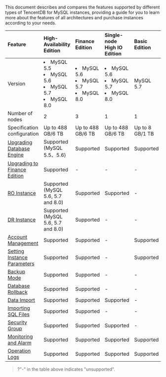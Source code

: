 This document describes and compares the features supported by different types of TencentDB for MySQL instances, providing a guide for you to learn more about the features of all architectures and purchase instances according to your needs.

| Feature       | High-Availability Edition         |Finance Edition             |Single-node High IO Edition        |Basic Edition                 | 
| :------------ | :----------------- | :----------------- |:----------------------- | :-------------------- |
| Version          | <li>MySQL 5.5<li>MySQL 5.6<li>MySQL 5.7<li>MySQL 8.0 |<li>MySQL 5.6<li>MySQL 5.7<li>MySQL 8.0 |<li>MySQL 5.6<li>MySQL 5.7<li>MySQL 8.0 |MySQL 5.7 | 
| Number of nodes       |  2                        | 3                       |1                         |1                         |
| Specification configuration    |Up to 488 GB/6 TB    | Up to 488 GB/6 TB  |Up to 488 GB/6 TB    | Up to 8 GB/1 TB        | 
| [Upgrading Database Engine](https://intl.cloud.tencent.com/document/product/236/8126) | Supported (MySQL 5.5、5.6) | Supported                   | Supported                    | Supported                   |
| [Upgrading to Finance Edition](https://intl.cloud.tencent.com/document/product/236/35986)  | Supported                    | -         | -            | -       |
| [RO Instance](https://intl.cloud.tencent.com/document/product/236/7270)    | Supported (MySQL 5.6, 5.7 and 8.0) | Supported                  |Supported            | -             |
| [DR Instance](https://intl.cloud.tencent.com/document/product/236/7272)    | Supported (MySQL 5.6, 5.7 and 8.0) | Supported                  | -             | -             | 
| [Account Management](https://intl.cloud.tencent.com/document/product/236/31900)  | Supported                    | Supported                   | -             | Supported                   |
| [Setting Instance Parameters](https://intl.cloud.tencent.com/document/product/236/35793)  | Supported                    | Supported                   | -             | Supported                   |
| [Backup Mode](https://intl.cloud.tencent.com/document/product/236/32340)        | Supported                    | Supported                   |-                  | -             | 
| [Database Rollback](https://intl.cloud.tencent.com/document/product/236/7276)          | Supported                    | Supported                   |-                  | -             | 
| [Data Import](https://intl.cloud.tencent.com/document/product/236/8463)    |  Supported                  | Supported                  |Supported                      | -             |
| [Importing SQL Files](https://intl.cloud.tencent.com/document/product/236/8466)    |  Supported                  | Supported                  |-         |-          | 
| [Security Group](https://intl.cloud.tencent.com/document/product/236/14470)       | Supported                    | Supported                   |Supported                     |-       |
| [Monitoring and Alarm](https://intl.cloud.tencent.com/document/product/236/8455) | Supported                    | Supported                   | Supported                    |Supported                    |
| [Operation Logs](https://intl.cloud.tencent.com/document/product/236/34588) | Supported                    | Supported                   | Supported                    |Supported                    |

>?"-" in the table above indicates "unsupported".
